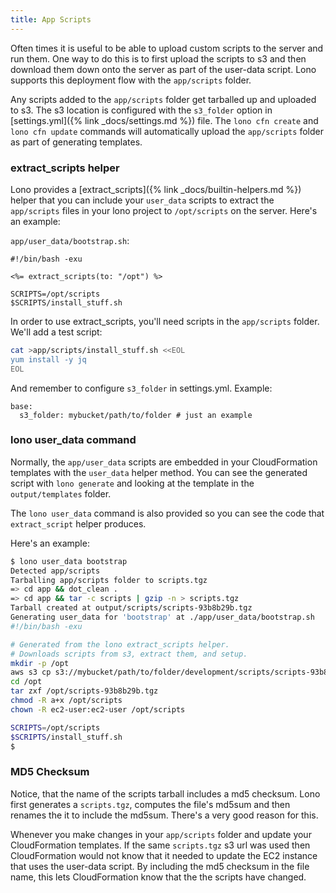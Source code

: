 ```yaml
---
title: App Scripts
---
```


Often times it is useful to be able to upload custom scripts to the server and run them. One way to do this is to first upload the scripts to s3 and then download them down onto the server as part of the user-data script.  Lono supports this deployment flow with the `app/scripts` folder.

Any scripts added to the `app/scripts` folder get tarballed up and uploaded to s3. The s3 location is configured with the `s3_folder` option in [settings.yml]({% link _docs/settings.md %}) file.  The `lono cfn create` and `lono cfn update` commands will automatically upload the `app/scripts` folder as part of generating templates.

### extract_scripts helper

Lono provides a [extract_scripts]({% link _docs/builtin-helpers.md %}) helper that you can include your `user_data` scripts to extract the `app/scripts` files in your lono project to `/opt/scripts` on the server.  Here's an example:

`app/user_data/bootstrap.sh`:

```
#!/bin/bash -exu

<%= extract_scripts(to: "/opt") %>

SCRIPTS=/opt/scripts
$SCRIPTS/install_stuff.sh
```

In order to use extract_scripts, you'll need scripts in the `app/scripts` folder. We'll add a test script:

```sh
cat >app/scripts/install_stuff.sh <<EOL
yum install -y jq
EOL
```

And remember to configure `s3_folder` in settings.yml. Example:

```
base:
  s3_folder: mybucket/path/to/folder # just an example
```

### lono user_data command

Normally, the `app/user_data` scripts are embedded in your CloudFormation templates with the `user_data` helper method.  You can see the generated script with `lono generate` and looking at the template in the `output/templates` folder.

The `lono user_data` command is also provided so you can see the code that `extract_script` helper produces.

Here's an example:

```sh
$ lono user_data bootstrap
Detected app/scripts
Tarballing app/scripts folder to scripts.tgz
=> cd app && dot_clean .
=> cd app && tar -c scripts | gzip -n > scripts.tgz
Tarball created at output/scripts/scripts-93b8b29b.tgz
Generating user_data for 'bootstrap' at ./app/user_data/bootstrap.sh
#!/bin/bash -exu

# Generated from the lono extract_scripts helper.
# Downloads scripts from s3, extract them, and setup.
mkdir -p /opt
aws s3 cp s3://mybucket/path/to/folder/development/scripts/scripts-93b8b29b.tgz /opt/
cd /opt
tar zxf /opt/scripts-93b8b29b.tgz
chmod -R a+x /opt/scripts
chown -R ec2-user:ec2-user /opt/scripts

SCRIPTS=/opt/scripts
$SCRIPTS/install_stuff.sh
$
```

### MD5 Checksum

Notice, that the name of the scripts tarball includes a md5 checksum.  Lono first generates a `scripts.tgz`, computes the file's md5sum and then renames the it to include the md5sum.  There's a very good reason for this.

Whenever you make changes in your `app/scripts` folder and update your CloudFormation templates.  If the same `scripts.tgz` s3 url was used then CloudFormation would not know that it needed to update the EC2 instance that uses the user-data script.  By including the md5 checksum in the file name, this lets CloudFormation know that the the scripts have changed.
